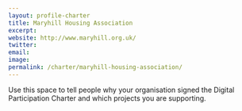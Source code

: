 ```yaml
---
layout: profile-charter
title: Maryhill Housing Association
excerpt: 
website: http://www.maryhill.org.uk/
twitter:
email:
image:
permalink: /charter/maryhill-housing-association/
---
```


Use this space to tell people why your organisation signed the Digital Participation Charter and which projects you are supporting.
